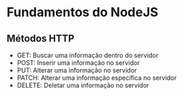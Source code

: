 # Fundamentos do NodeJS

## Métodos HTTP

- GET: Buscar uma informação dentro do servidor
- POST: Inserir uma informação no servidor
- PUT: Alterar uma informação no servidor
- PATCH: Alterar uma informação específica no servidor
- DELETE: Deletar uma informação no servidor
